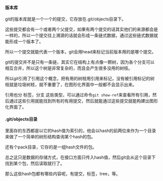#### 版本库

git的版本库就是一个一个的提交，它存放在.git/objects目录下。

这些提交都会有一个或者两个父提交，如果有两个提交的话其实他们的来源都会是一样的，所以一个提交往上溯源的话就会形成一条链式数据，通过这些链式数据就能形成一个版本了。

所以一个提交就能代表一个版本，git会用head来标记当前版本用的是哪个提交。

git的提交并不是只有一条链，其实它在结构上有点像一颗树，因为各个分支可以相互合并，所以这个树是非常复杂的，而且会产生很多没用的树枝。

所以git引用了引用这个概念，把有用的树枝用引用来标记，没有被引用标记的树枝就是垃圾树枝，就不重要了，在图形化界面中一般都不会显示出来。

引用也分 标签，分支 这些类型，可以通过命令`git show-ref`来查看所有引用，然后通过这些引用就能找到所有的有用提交，然后就能通过这些提交就能构建出图形化界面了。

#### .git/objects目录

里面存的东西都是以它的hash值为索引的，他会以hash的前两位来作为一个目录来做了一个简单的树形结构查询某个hash的包。

还有个pack目录，它存的是一组hash文件的包。

总之这只是数据的存储方式，在接口方面只传入hash值，然后git会从这个目录下找到某个包，然后读取就行了。

那么这些hash包都有哪些内容呢，有提交，标签，tree，等。
